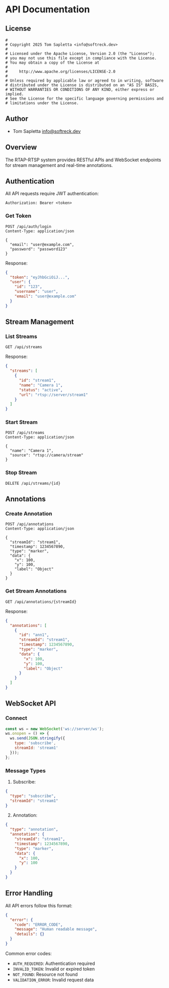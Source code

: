 # API Documentation

## License

```
#
# Copyright 2025 Tom Sapletta <info@softreck.dev>
#
# Licensed under the Apache License, Version 2.0 (the "License");
# you may not use this file except in compliance with the License.
# You may obtain a copy of the License at
#
#     http://www.apache.org/licenses/LICENSE-2.0
#
# Unless required by applicable law or agreed to in writing, software
# distributed under the License is distributed on an "AS IS" BASIS,
# WITHOUT WARRANTIES OR CONDITIONS OF ANY KIND, either express or implied.
# See the License for the specific language governing permissions and
# limitations under the License.
```

## Author
- Tom Sapletta <info@softreck.dev>


## Overview

The RTAP-RTSP system provides RESTful APIs and WebSocket endpoints for stream management and real-time annotations.

## Authentication

All API requests require JWT authentication:

```http
Authorization: Bearer <token>
```

### Get Token

```http
POST /api/auth/login
Content-Type: application/json

{
  "email": "user@example.com",
  "password": "password123"
}
```

Response:
```json
{
  "token": "eyJhbGciOiJ...",
  "user": {
    "id": "123",
    "username": "user",
    "email": "user@example.com"
  }
}
```

## Stream Management

### List Streams

```http
GET /api/streams
```

Response:
```json
{
  "streams": [
    {
      "id": "stream1",
      "name": "Camera 1",
      "status": "active",
      "url": "rtsp://server/stream1"
    }
  ]
}
```

### Start Stream

```http
POST /api/streams
Content-Type: application/json

{
  "name": "Camera 1",
  "source": "rtsp://camera/stream"
}
```

### Stop Stream

```http
DELETE /api/streams/{id}
```

## Annotations

### Create Annotation

```http
POST /api/annotations
Content-Type: application/json

{
  "streamId": "stream1",
  "timestamp": 1234567890,
  "type": "marker",
  "data": {
    "x": 100,
    "y": 100,
    "label": "Object"
  }
}
```

### Get Stream Annotations

```http
GET /api/annotations/{streamId}
```

Response:
```json
{
  "annotations": [
    {
      "id": "ann1",
      "streamId": "stream1",
      "timestamp": 1234567890,
      "type": "marker",
      "data": {
        "x": 100,
        "y": 100,
        "label": "Object"
      }
    }
  ]
}
```

## WebSocket API

### Connect

```javascript
const ws = new WebSocket('ws://server/ws');
ws.onopen = () => {
  ws.send(JSON.stringify({
    type: 'subscribe',
    streamId: 'stream1'
  }));
};
```

### Message Types

1. Subscribe:
```json
{
  "type": "subscribe",
  "streamId": "stream1"
}
```

2. Annotation:
```json
{
  "type": "annotation",
  "annotation": {
    "streamId": "stream1",
    "timestamp": 1234567890,
    "type": "marker",
    "data": {
      "x": 100,
      "y": 100
    }
  }
}
```

## Error Handling

All API errors follow this format:

```json
{
  "error": {
    "code": "ERROR_CODE",
    "message": "Human readable message",
    "details": {}
  }
}
```

Common error codes:
- `AUTH_REQUIRED`: Authentication required
- `INVALID_TOKEN`: Invalid or expired token
- `NOT_FOUND`: Resource not found
- `VALIDATION_ERROR`: Invalid request data
